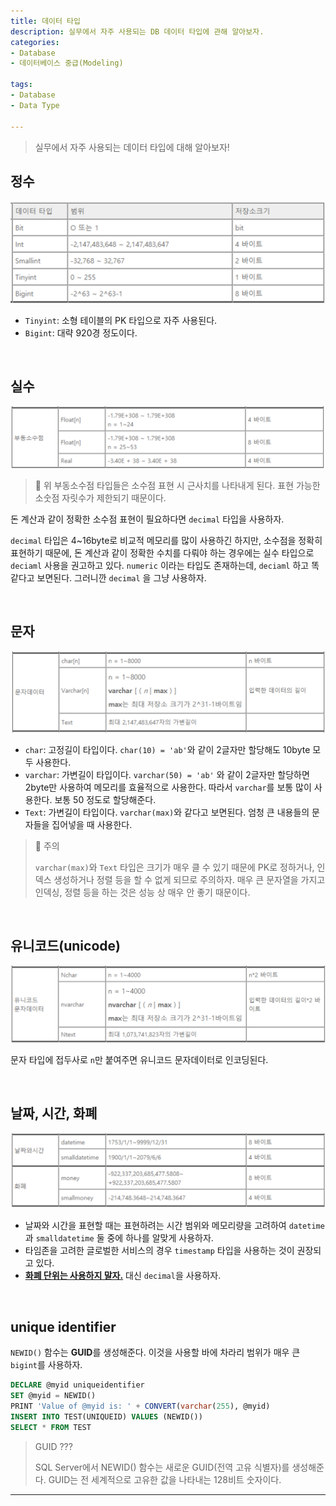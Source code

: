 ```yaml
---
title: 데이터 타입
description: 실무에서 자주 사용되는 DB 데이터 타입에 관해 알아보자.
categories:
- Database
- 데이터베이스 중급(Modeling)

tags:
- Database
- Data Type

---
```


> 실무에서 자주 사용되는 데이터 타입에 대해 알아보자!

<!-- more -->

## 정수

<img src="/post_images/Database/integersType.png">

- `Tinyint`: 소형 테이블의 PK 타입으로 자주 사용된다.
- `Bigint`: 대략 920경 정도이다.

<br>

## 실수

<img src="/post_images/Database/realNumType.png">

> 🚨 위 부동소수점 타입들은 소수점 표현 시 근사치를 나타내게 된다. 표현 가능한 소숫점 자릿수가 제한되기 때문이다.

돈 계산과 같이 정확한 소수점 표현이 필요하다면 `decimal` 타입을 사용하자.

`decimal` 타입은 4~16byte로 비교적 메모리를 많이 사용하긴 하지만, 소수점을 정확히 표현하기 때문에, 돈 계산과 같이 정확한 수치를 다뤄야 하는 경우에는 실수 타입으로 `deciaml` 사용을 권고하고 있다. `numeric` 이라는 타입도 존재하는데, `deciaml` 하고 똑같다고 보면된다. 그러니깐 `decimal` 을 그냥 사용하자.


<br>

## 문자

<img src="/post_images/Database/charType.png">

- `char`: 고정길이 타입이다. `char(10) = 'ab'`와 같이 2글자만 할당해도 10byte 모두 사용한다.
- `varchar`: 가변길이 타입이다. `varchar(50) = 'ab'` 와 같이 2글자만 할당하면 2byte만 사용하여 메모리를 효율적으로 사용한다. 따라서 `varchar`를 보통 많이 사용한다. 보통 50 정도로 할당해준다.
- `Text`: 가변길이 타입이다. `varchar(max)`와 같다고 보면된다. 엄청 큰 내용들의 문자들을 집어넣을 때 사용한다.

> 🚨 주의
>
> `varchar(max)`와 `Text` 타입은 크기가 매우 클 수 있기 때문에 PK로 정하거나, 인덱스 생성하거나 정렬 등을 할 수 없게 되므로 주의하자. 매우 큰 문자열을 가지고 인덱싱, 정렬 등을 하는 것은 성능 상 매우 안 좋기 때문이다.

<br>

## 유니코드(unicode)

<img src="/post_images/Database/unicodeType.png">

문자 타입에 접두사로 `n`만 붙여주면 유니코드 문자데이터로 인코딩된다.

<br>

## 날짜, 시간, 화폐

<img src="/post_images/Database/date&moneyType.png">

- 날짜와 시간을 표현할 때는 표현하려는 시간 범위와 메모리량을 고려하여 `datetime` 과 `smalldatetime` 둘 중에 하나를 알맞게 사용하자.
- 타임존을 고려한 글로벌한 서비스의 경우 `timestamp` 타입을 사용하는 것이 권장되고 있다.
- **<u>화폐 단위는 사용하지 말자.</u>** 대신 `decimal`을 사용하자.

<br>

## unique identifier

`NEWID()` 함수는 **GUID**를 생성해준다. 이것을 사용할 바에 차라리 범위가 매우 큰 `bigint`를 사용하자.

```sql
DECLARE @myid uniqueidentifier
SET @myid = NEWID()
PRINT 'Value of @myid is: ' + CONVERT(varchar(255), @myid)
INSERT INTO TEST(UNIQUEID) VALUES (NEWID())
SELECT * FROM TEST
```

> GUID ???
>
> SQL Server에서 NEWID() 함수는 새로운 GUID(전역 고유 식별자)를 생성해준다. GUID는 전 세계적으로 고유한 값을 나타내는 128비트 숫자이다.


---
